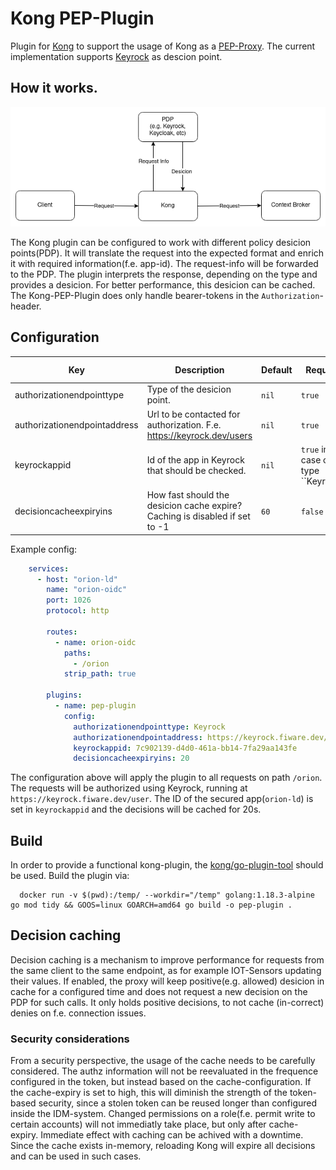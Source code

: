 # Kong PEP-Plugin

Plugin for [Kong](https://konghq.com/) to support the usage of Kong as a [PEP-Proxy](https://github.com/FIWARE/tutorials.PEP-Proxy). The current implementation supports [Keyrock](https://github.com/ging/fiware-idm) as descion point.

## How it works.

![PEP-Plugin](./doc/pep-plugin.png)

The Kong plugin can be configured to work with different policy desicion points(PDP). It will translate the request into the expected format and enrich it with required information(f.e. app-id). The request-info will be forwarded to the PDP. The plugin interprets the response, depending on the type and provides a desicion. For better performance, this desicion can be cached. The Kong-PEP-Plugin does only handle bearer-tokens in the ```Authorization```-header. 

## Configuration

| Key| Description | Default |Required|Allowed values|
|----|-------------|---------|--------|--------------|
|authorizationendpointtype| Type of the desicion point. | ```nil```| ```true```| ```Keyrock``` |
|authorizationendpointaddress| Url to be contacted for authorization. F.e. https://keyrock.dev/users | ```nil```| ```true```| type.URL |   
|keyrockappid| Id of the app in Keyrock that should be checked. | ```nil```| ```true``` in case of type ``Keyrock```| type.String |
|decisioncacheexpiryins| How fast should the desicion cache expire? Caching is disabled if set to -1 | ```60``` | ```false``` | type.Int64|   

Example config:

```yaml
    services:
      - host: "orion-ld"
        name: "orion-oidc"
        port: 1026
        protocol: http

        routes:
          - name: orion-oidc
            paths:
              - /orion
            strip_path: true

        plugins:
          - name: pep-plugin
            config:
              authorizationendpointtype: Keyrock
              authorizationendpointaddress: https://keyrock.fiware.dev/user
              keyrockappid: 7c902139-d4d0-461a-bb14-7fa29aa143fe
              decisioncacheexpiryins: 20
```

The configuration above will apply the plugin to all requests on path ```/orion```. The requests will be authorized using Keyrock, running at ```https://keyrock.fiware.dev/user```. The ID of the secured app(```orion-ld```) is set in ```keyrockappid``` and the decisions will be cached for 20s.

## Build 

In order to provide a functional kong-plugin, the [kong/go-plugin-tool](https://hub.docker.com/r/kong/go-plugin-tool/tags) should be used. 
Build the plugin via:

```shell
  docker run -v $(pwd):/temp/ --workdir="/temp" golang:1.18.3-alpine go mod tidy && GOOS=linux GOARCH=amd64 go build -o pep-plugin .
```

## Decision caching

Decision caching is a mechanism to improve performance for requests from the same client to the same endpoint, as for example IOT-Sensors updating their values. If enabled, the proxy will keep positive(e.g. allowed) desicion in cache for a configured time and does not request a new decision on the PDP for such calls. It only holds positive decisions, to not cache (in-correct) denies on f.e. connection issues. 

### Security considerations

From a security perspective, the usage of the cache needs to be carefully considered. The authz information will not be reevaluated in the frequence configured in the token, but instead based on the cache-configuration. If the cache-expiry is set to high, this will diminish the strength of the token-based security, since a stolen token can be reused longer than configured inside the IDM-system. Changed permissions on a role(f.e. permit write to certain accounts) will not immediatly take place, but only after cache-expiry. 
Immediate effect with caching can be achived with a downtime. Since the cache exists in-memory, reloading Kong will expire all decisions and can be used in such cases. 
